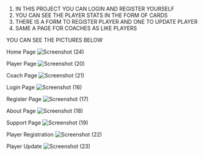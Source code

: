 1. IN THIS PROJECT YOU CAN LOGIN AND REGISTER YOURSELF
2. YOU CAN SEE THE PLAYER STATS IN THE FORM OF CARDS
3. THERE IS A FORM TO REGISTER PLAYER AND ONE TO UPDATE PLAYER
4. SAME A PAGE FOR COACHES AS LIKE PLAYERS

YOU CAN SEE THE PICTURES BELOW


Home Page
![Screenshot (24)](https://user-images.githubusercontent.com/115343590/194712065-53f7f1c4-f2fc-4b66-9179-3c408e57ec39.png)

Player Page
![Screenshot (20)](https://user-images.githubusercontent.com/115343590/194712083-afff1ed8-2110-4b8e-8993-5a1366d37678.png)

Coach Page
![Screenshot (21)](https://user-images.githubusercontent.com/115343590/194712091-f8212e4c-a282-4217-bffc-c4ff3578fd14.png)

Login Page
![Screenshot (16)](https://user-images.githubusercontent.com/115343590/194712102-457a1c35-973f-448f-8f88-99ec530e65a9.png)

Register Page
![Screenshot (17)](https://user-images.githubusercontent.com/115343590/194712120-8d464a26-6132-4714-a7d7-55ddc237154f.png)

About Page
![Screenshot (18)](https://user-images.githubusercontent.com/115343590/194712127-2e34456b-b968-47a5-8ff4-1082a25d499a.png)

Support Page
![Screenshot (19)](https://user-images.githubusercontent.com/115343590/194712138-636e8d7a-59e9-412f-b70f-26d1fc0a1e86.png)

Player Registration
![Screenshot (22)](https://user-images.githubusercontent.com/115343590/194712146-8a7ff08e-d9ed-46fc-950c-ef6f1ef3ca60.png)

Player Update
![Screenshot (23)](https://user-images.githubusercontent.com/115343590/194712155-ad1d98e5-0407-421d-bf6f-eab3062bad74.png)



